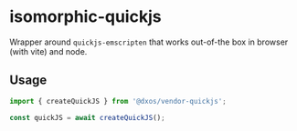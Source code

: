 # isomorphic-quickjs

Wrapper around `quickjs-emscripten` that works out-of-the box in browser (with vite) and node.

## Usage

```ts
import { createQuickJS } from '@dxos/vendor-quickjs';

const quickJS = await createQuickJS();
```
